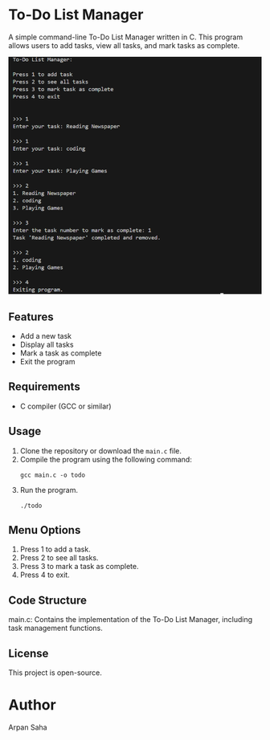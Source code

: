 # To-Do List Manager

A simple command-line To-Do List Manager written in C. This program allows users to add tasks, view all tasks, and mark tasks as complete.

![To-Do List Screenshot](todo_screenshot.png)


## Features

- Add a new task
- Display all tasks
- Mark a task as complete
- Exit the program

## Requirements

- C compiler (GCC or similar)

## Usage

1. Clone the repository or download the `main.c` file.
2. Compile the program using the following command:
   ```
   gcc main.c -o todo
    ```
3. Run the program.
    ```
    ./todo
    ```

## Menu Options
1. Press 1 to add a task.
2. Press 2 to see all tasks.
3. Press 3 to mark a task as complete.
4. Press 4 to exit.

## Code Structure
main.c: Contains the implementation of the To-Do List Manager, including task management functions.

## License
This project is open-source.

# Author 
Arpan Saha
